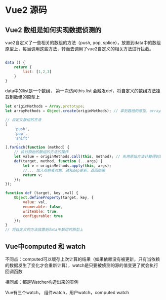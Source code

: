 # Vue2 源码

 ## Vue2 数组是如何实现数据侦测的

 vue2自定义了一些相关的数组的方法（push, pop, splice），放置到data中的数组原型上，每当调用这些方法，转而去调用了vue2自定义的相关方法进行拦截。

```js

data () {
    return {
        list: [1,2,3]
    }
}
```

data中的list是一个数组， 第一次访问this.list 会触发def，将自定义的数组方法挂载到数组的原型上

```js
let originMethods = Array.prototype;
let arrayMethods = Object.create(originMethods); // 拿到数组的原型，arrayMethods 这个空对象的原型指向数组的原型, arrayMethods是需要挂载到data中的数组的原型上

// 自定义数组的方法
[
    'push',
    'pop',
    'shift'
    ...
].forEach(function (method) {
    // 执行原始的数组的方法的操作
    let value = originMethods.call(this, method); // 先用原始方法计算得到的值
    def(target, method, function (...args) { 
        let v = originMethods.apply(this, args);
        //... 加入观察者对象，通知dep更新，返回结果
        return v;
    });
});

function def (target, key ,val) {
    Object.defineProperty(target, key, {
        value: val,
        enumerable: false,
        writeable: true,
        configurable: true
    });
}
// 将自定义的方法放置到data中数组的原型上
```

## Vue中computed 和 watch

不同点：computed可以缓存上次计算的结果（如果依赖没有被更新，只有当依赖的数据发生了变化才会重新计算），watch是只要被侦测的源的值变更了就会执行回调函数

相同点：都是Watcher构造出来的实例

Vue有三个watch， 组件watch，用户watch，computed watch